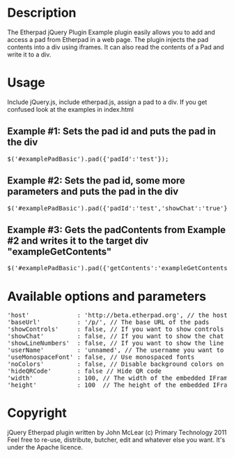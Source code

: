 # Description

The Etherpad jQuery Plugin Example plugin easily allows you to add and access a pad from Etherpad in a web page.  The plugin injects the pad contents into a div using iframes.  It can also read the contents of a Pad and write it to a div.


# Usage
<p>Include jQuery.js, include etherpad.js, assign a pad to a div.  If you get confused look at the examples in index.html</p>

<h2>Example #1: Sets the pad id and puts the pad in the div</h2>
<pre>$('#examplePadBasic').pad({'padId':'test'});</pre>
<div id="examplePadBasic"></div>

<h2>Example #2: Sets the pad id, some more parameters and puts the pad in the div</h2>
<pre>$('#examplePadBasic').pad({'padId':'test','showChat':'true'});</pre>
<div id="examplePadIntense"></div>

<h2>Example #3: Gets the padContents from Example #2 and writes it to the target div "exampleGetContents"</h2>
<pre>$('#examplePadBasic').pad({'getContents':'exampleGetContents'});</pre>

# Available options and parameters
<pre>
'host'             : 'http://beta.etherpad.org', // the host and port of the Etherpad instance, by default the foundation will host your pads for you
'baseUrl'          : '/p/', // The base URL of the pads
'showControls'     : false, // If you want to show controls IE bold, italic, etc.
'showChat'         : false, // If you want to show the chat button or not
'showLineNumbers'  : false, // If you want to show the line numbers or not
'userName'         : 'unnamed', // The username you want to pass to the pad
'useMonospaceFont' : false, // Use monospaced fonts
'noColors'         : false, // Disable background colors on author text
'hideQRCode'       : false // Hide QR code
'width'            : 100, // The width of the embedded IFrame
'height'           : 100  // The height of the embedded IFrame
</pre>

# Copyright
jQuery Etherpad plugin written by John McLear (c) Primary Technology 2011<br/>
Feel free to re-use, distribute, butcher, edit and whatever else you want.
It's under the Apache licence.

